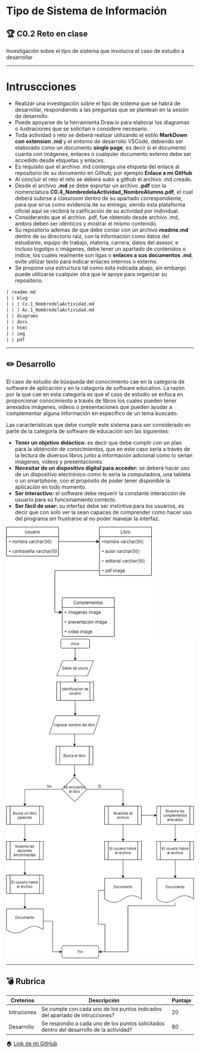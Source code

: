 # Tipo de Sistema de Información

## :trophy: C0.2 Reto en clase
Investigación sobre el tipo de sistema que involucra el caso de estudio a desarrollar

___
# Intruscciones
- Realizar una investigación sobre el tipo de sistema que se habrá de desarrollar,  respondiendo a las preguntas que se plantean en la sesión de desarrollo. 
- Puede apoyarse de la herramienta Draw.io para elaborar los diagramas o  ilustraciones que se solicitan o considere necesario.
- Toda actividad o reto se deberá realizar utilizando el estilo **MarkDown con  extension .md** y el entorno de desarrollo VSCode, debiendo ser elaborado  como un documento **single page**, es decir si el documento cuanta con  imágenes, enlaces o cualquier documento externo debe ser accedido desde  etiquetas y enlaces.
- Es requisito que el archivo .md contenga una etiqueta del enlace al repositorio  de su documento en Github, por ejemplo **Enlace a mi GitHub** 
- Al concluir el reto el reto se deberá subir a github el archivo .md creado. 
- Desde el archivo **.md** se debe exportar un archivo **.pdf** con la nomenclatura  **C0.4_NombredelaActividad_NombreAlumno.pdf**, el cual deberá subirse a  classroom dentro de su apartado correspondiente, para que sirva como  evidencia de su entrega; siendo esta plataforma oficial aquí se recibirá la  calificación de su actividad por individual.
- Considerando que el archivo .pdf, fue obtenido desde archivo .md, ambos deben  ser idénticos y mostrar el mismo contenido.  
- Su repositorio ademas de que debe contar con un archivo **readme.md** dentro de su directorio raíz, con la información como datos del estudiante, equipo de  trabajo, materia, carrera, datos del asesor, e incluso logotipo o imágenes, debe  tener un apartado de contenidos o indice, los cuales realmente son ligas o  **enlaces a sus documentos .md**, evite utilizar texto para indicar enlaces  internos o externo.  
- Se propone una estructura tal como esta indicada abajo, sin embargo puede  utilizarse cualquier otra que le apoye para organizar su repositorio.

```
| readme.md 
| | blog 
| | | Cx.1_NombredelaActividad.md 
| | | Ax.1_NombredelaActividad.md 
| | diagrams 
| | docs 
| | html 
| | img 
| | pdf 
```
___
## :pencil2: Desarrollo

El caso de estudio de búsqueda del conocimiento cae en la categoría de software de aplicación y en la categoría de software educativo. La razón por la que cae en esta categoría es que el caso de estudio se enfoca en proporcionar conocimiento a través de libros los cuales pueden tener anexados imágenes, videos o presentaciones que pueden ayudar a complementar alguna información en específico de un tema buscado.

Las características que debe cumplir este sistema para ser considerado en parte de la categoría de software de educación son las siguientes:

- **Tener un objetivo didáctico:** es decir que debe cumplir con un plan para la obtención de conocimientos, que en este caso sería a través de la lectura de diversos libros junto a información adicional como lo serian imágenes, videos y presentaciones.
- **Necesitar de un dispositivo digital para acceder:** se deberá hacer uso de un dispositivo electrónico como lo seria la computadora, una tableta o un smartphone, con el propósito de poder tener disponible la aplicación en todo momento.
- **Ser interactivo:** el software debe requerir la constante interacción de usuario para su funcionamiento correcto.
- **Ser fácil de usar:** su interfaz debe ser instintiva para los usuarios, es decir que con solo ver la sean capaces de comprender como hacer uso del programa sin frustrarse al no poder manejar la interfaz.   

![Base](../img/basededatos.png)
![Flujo](../img/Diagramadeflujo.jpg)

___
## :bomb: Rubrica
Creterios| Descripción| Puntaje
---------|----------|---------|
Intruciones| Se cumple con cada uno de los puntos indicados del apartado de intrucciones?| 20 |
Desarrollo| Se respondio a cada uno de los puntos solicitados dentro del desarrollo de la actividad?| 80|

:house: [Link de mi GitHub](https://github.com/Dany305/Analisis-Avanzado-de-Software)

